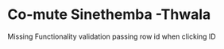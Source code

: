 # Co-mute Sinethemba -Thwala   

Missing Functionality
  validation 
  passing row id when clicking ID 
